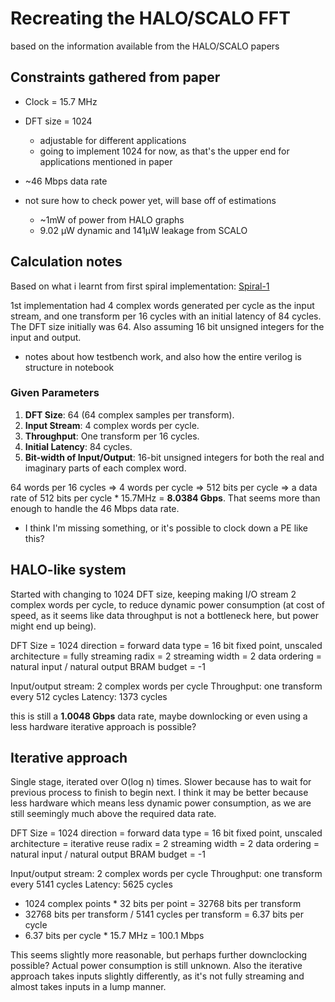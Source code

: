 # Recreating the HALO/SCALO FFT

based on the information available from the HALO/SCALO papers

## Constraints gathered from paper

- Clock = 15.7 MHz

- DFT size = 1024 
    - adjustable for different applications
    - going to implement 1024 for now, as that's the upper end for applications mentioned in paper

- ~46 Mbps data rate

- not sure how to check power yet, will base off of estimations
    - ~1mW of power from HALO graphs
    - 9.02 µW dynamic and 141µW leakage from SCALO 

## Calculation notes

Based on what i learnt from first spiral implementation: [Spiral-1](../FFT-Spiral-1/)

1st implementation had 4 complex words generated per cycle as the input stream, and one transform per 16 cycles with an initial latency of 84 cycles. The DFT size initially was 64. Also assuming 16 bit unsigned integers for the input and output.

- notes about how testbench work, and also how the entire verilog is structure in notebook

### Given Parameters

1. **DFT Size**: 64 (64 complex samples per transform).
2. **Input Stream**: 4 complex words per cycle.
3. **Throughput**: One transform per 16 cycles.
4. **Initial Latency**: 84 cycles.
5. **Bit-width of Input/Output**: 16-bit unsigned integers for both the real and imaginary parts of each complex word.

64 words per 16 cycles => 4 words per cycle => 512 bits per cycle => a data rate of 512 bits per cycle * 15.7MHz = **8.0384 Gbps**. That seems more than enough to handle the 46 Mbps data rate.

- I think I'm missing something, or it's possible to clock down a PE like this?

## HALO-like system

Started with changing to 1024 DFT size, keeping making I/O stream 2 complex words per cycle, to reduce dynamic power consumption (at cost of speed, as it seems like data throughput is not a bottleneck here, but power might end up being).

DFT Size = 1024
direction = forward
data type = 16 bit fixed point, unscaled
architecture = fully streaming
radix = 2
streaming width = 2
data ordering = natural input / natural output
BRAM budget = -1

Input/output stream: 2 complex words per cycle
Throughput: one transform every 512 cycles
Latency: 1373 cycles

this is still a **1.0048 Gbps** data rate, maybe downlocking or even using a less hardware iterative approach is possible?

## Iterative approach

Single stage, iterated over O(log n) times. Slower because has to wait for previous process to finish to begin next. I think it may be better because less hardware which means less dynamic power consumption, as we are still seemingly much above the required data rate.

DFT Size = 1024
direction = forward
data type = 16 bit fixed point, unscaled
architecture = iterative reuse
radix = 2
streaming width = 2
data ordering = natural input / natural output
BRAM budget = -1

Input/output stream: 2 complex words per cycle
Throughput: one transform every 5141 cycles
Latency: 5625 cycles

- 1024 complex points * 32 bits per point = 32768 bits per transform
- 32768 bits per transform / 5141 cycles per transform = 6.37 bits per cycle
- 6.37 bits per cycle * 15.7 MHz = 100.1 Mbps

This seems slightly more reasonable, but perhaps further downclocking possible? Actual power consumption is still unknown. Also the iterative approach takes inputs slightly differently, as it's not fully streaming and almost takes inputs in a lump manner.
